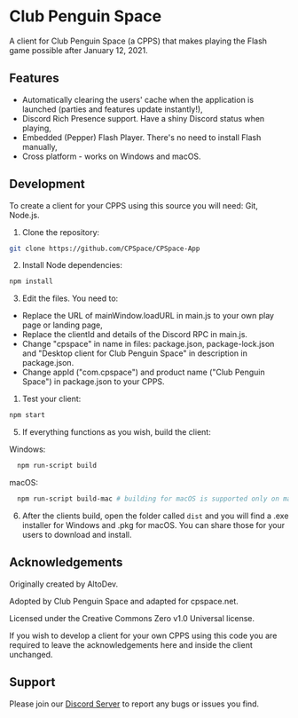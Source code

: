 
# Club Penguin Space

A client for Club Penguin Space (a CPPS) that makes playing the Flash game possible after January 12, 2021.


## Features

- Automatically clearing the users' cache when the application is launched (parties and features update instantly!),
- Discord Rich Presence support. Have a shiny Discord status when playing,
- Embedded (Pepper) Flash Player. There's no need to install Flash manually,
- Cross platform - works on Windows and macOS.

## Development

To create a client for your CPPS using this source you will need: Git, Node.js.

1. Clone the repository:

```bash
git clone https://github.com/CPSpace/CPSpace-App
```

2. Install Node dependencies:

```bash
npm install
```

3. Edit the files. You need to:
- Replace the URL of mainWindow.loadURL in main.js to your own play page or landing page,
- Replace the clientId and details of the Discord RPC in main.js.
- Change "cpspace" in name in files: package.json, package-lock.json and "Desktop client for Club Penguin Space" in description in package.json.
- Change appId ("com.cpspace") and product name ("Club Penguin Space") in package.json to your CPPS.

1. Test your client:

```bash
npm start
```

5. If everything functions as you wish, build the client:

Windows: 
```bash
  npm run-script build
```
macOS:
```bash
  npm run-script build-mac # building for macOS is supported only on macOS
```

6. After the clients build, open the folder called `dist` and you will find a .exe installer for Windows and .pkg for macOS. You can share those for your users to download and install.
## Acknowledgements

Originally created by AltoDev.

Adopted by Club Penguin Space and adapted for cpspace.net.

Licensed under the Creative Commons Zero v1.0 Universal license.

If you wish to develop a client for your own CPPS using this code you are required to leave the acknowledgements here and inside the client unchanged.

## Support

Please join our [Discord Server](https://discord.gg/space) to report any bugs or issues you find.
